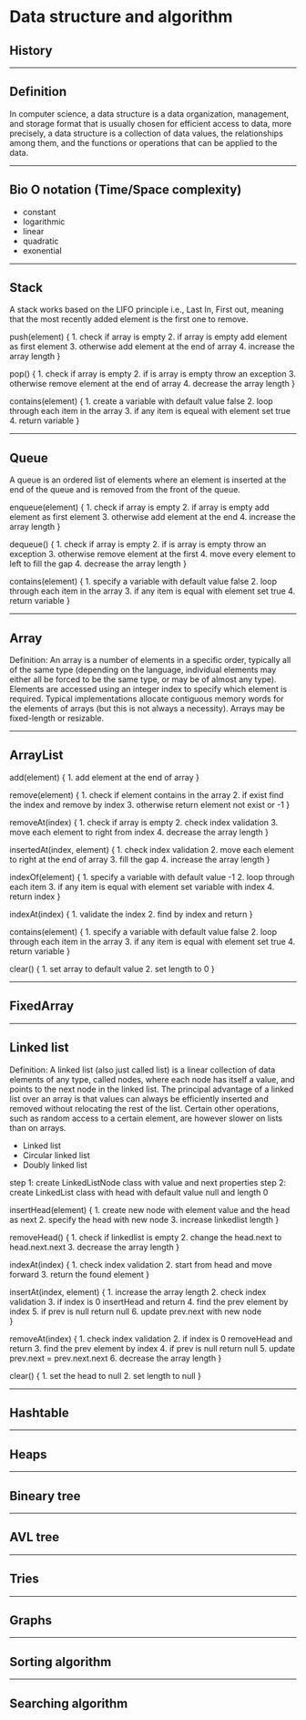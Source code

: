 # Data structure and algorithm

## History

---

## Definition

In computer science, a data structure is a data organization, management, and storage format that is usually chosen for efficient access to data, more precisely, a data structure is a collection of data values, the relationships among them, and the functions or operations that can be applied to the data.

---

## Bio O notation (Time/Space complexity)

- constant
- logarithmic
- linear
- quadratic
- exonential

---

## Stack

A stack works based on the LIFO principle i.e., Last In, First out, meaning that the most recently added element is the first one to remove.

push(element) {
    1. check if array is empty
    2. if array is empty add element as first element
    3. otherwise add element at the end of array
    4. increase the array length
}

pop() {
    1. check if array is empty
    2. if is array is empty throw an exception
    3. otherwise remove element at the end of array
    4. decrease the array length
}

contains(element) {
    1. create a variable with default value false
    2. loop through each item in the array
    3. if any item is equeal with element set true
    4. return variable
}

---

## Queue

A queue is an ordered list of elements where an element is inserted at the end of the queue and is removed from the front of the queue.

enqueue(element) {
    1. check if array is empty
    2. if array is empty add element as first element
    3. otherwise add element at the end
    4. increase the array length
}

dequeue() {
    1. check if array is empty
    2. if is array is empty throw an exception
    3. otherwise remove element at the first
    4. move every element to left to fill the gap
    4. decrease the array length
}

contains(element) {
    1. specify a variable with default value false
    2. loop through each item in the array
    3. if any item is equal with element set true
    4. return variable
}

---

## Array

Definition: An array is a number of elements in a specific order, typically all of the same type (depending on the language, individual elements may either all be forced to be the same type, or may be of almost any type). Elements are accessed using an integer index to specify which element is required. Typical implementations allocate contiguous memory words for the elements of arrays (but this is not always a necessity). Arrays may be fixed-length or resizable.

---

## ArrayList

add(element) {
    1. add element at the end of array
}

remove(element) {
    1. check if element contains in the array
    2. if exist find the index and remove by index
    3. otherwise return element not exist or -1
}

removeAt(index) {
    1. check if array is empty
    2. check index validation
    3. move each element to right from index
    4. decrease the array length
}

insertedAt(index, element) {
    1. check index validation
    2. move each element to right at the end of array
    3. fill the gap
    4. increase the array length
}

indexOf(element) {
    1. specify a variable with default value -1
    2. loop through each item
    3. if any item is equal with element set variable with index
    4. return index
}

indexAt(index) {
    1. validate the index
    2. find by index and return
}

contains(element) {
    1. specify a variable with default value false
    2. loop through each item in the array
    3. if any item is equal with element set true
    4. return variable
}

clear() {
    1. set array to default value
    2. set length to 0
}

---

## FixedArray

---

## Linked list

Definition: A linked list (also just called list) is a linear collection of data elements of any type, called nodes, where each node has itself a value, and points to the next node in the linked list. The principal advantage of a linked list over an array is that values can always be efficiently inserted and removed without relocating the rest of the list. Certain other operations, such as random access to a certain element, are however slower on lists than on arrays.

- Linked list
- Circular linked list
- Doubly linked list

step 1: create LinkedListNode class with value and next properties
step 2: create LinkedList class with head with default value null and length 0

insertHead(element) {
    1. create new node with element value and the head as next
    2. specify the head with new node
    3. increase linkedlist length
}

removeHead() {
    1. check if linkedlist is empty
    2. change the head.next to head.next.next
    3. decrease the array length
}

indexAt(index) {
    1. check index validation
    2. start from head and move forward
    3. return the found element
}

insertAt(index, element) {
    1. increase the array length
    2. check index validation
    3. if index is 0 insertHead and return
    4. find the prev element by index
    5. if prev is null return null
    6. update prev.next with new node  
}

removeAt(index) {
    1. check index validation
    2. if index is 0 removeHead and return
    3. find the prev element by index
    4. if prev is null return null
    5. update prev.next = prev.next.next
    6. decrease the array length
}

clear() {
    1. set the head to null
    2. set length to null
}

---

## Hashtable



---

## Heaps

---

## Bineary tree

---

## AVL tree

---

## Tries

---

## Graphs

---

## Sorting algorithm

---

## Searching algorithm
